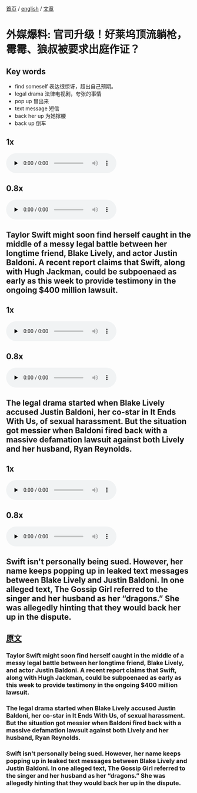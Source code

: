 [首页](https://printjs.github.io/blog) / [english](https://printjs.github.io/blog/docs/english) / [文章](https://printjs.github.io/blog/docs/english/course_speak)

# 外媒爆料: 官司升级！好莱坞顶流躺枪，霉霉、狼叔被要求出庭作证？

## Key words
- find someself 表达很惊讶，超出自己预期。
- legal drama 法律电视剧，夸张的事情
- pop up 冒出来
- text message 短信
- back her up 为她撑腰
- back up 倒车

## 1x
<audio id="audio" controls="" preload="none">
    <source id="mp3" src="./audio_1_1.wav">
</audio>

## 0.8x
<audio id="audio" controls="" preload="none">
    <source id="mp3" src="./audio_1_0.8.wav">
</audio>

## Taylor Swift might soon find herself caught in the middle of a messy legal battle between her longtime friend, Blake Lively, and actor Justin Baldoni. A recent report claims that Swift, along with Hugh Jackman, could be subpoenaed as early as this week to provide testimony in the ongoing $400 million lawsuit.

## 1x
<audio id="audio" controls="" preload="none">
    <source id="mp3" src="./audio_2_1.wav">
</audio>

## 0.8x
<audio id="audio" controls="" preload="none">
    <source id="mp3" src="./audio_2_0.8.wav">
</audio>
 
## The legal drama started when Blake Lively accused Justin Baldoni, her co-star in It Ends With Us, of sexual harassment. But the situation got messier when Baldoni fired back with a massive defamation lawsuit against both Lively and her husband, Ryan Reynolds.
 
## 1x
<audio id="audio" controls="" preload="none">
    <source id="mp3" src="./audio_3_1.wav">
</audio>

## 0.8x
<audio id="audio" controls="" preload="none">
    <source id="mp3" src="./audio_3_0.8.wav">
</audio>

## Swift isn't personally being sued. However, her name keeps popping up in leaked text messages between Blake Lively and Justin Baldoni. In one alleged text, The Gossip Girl referred to the singer and her husband as her “dragons.” She was allegedly hinting that they would back her up in the dispute.

## [原文](https://www.bilibili.com/video/BV1wPLJzjEgN?t=47.6)

### Taylor Swift might soon find herself caught in the middle of a messy legal battle between her longtime friend, Blake Lively, and actor Justin Baldoni. A recent report claims that Swift, along with Hugh Jackman, could be subpoenaed as early as this week to provide testimony in the ongoing $400 million lawsuit.
 
### The legal drama started when Blake Lively accused Justin Baldoni, her co-star in It Ends With Us, of sexual harassment. But the situation got messier when Baldoni fired back with a massive defamation lawsuit against both Lively and her husband, Ryan Reynolds.
 
### Swift isn't personally being sued. However, her name keeps popping up in leaked text messages between Blake Lively and Justin Baldoni. In one alleged text, The Gossip Girl referred to the singer and her husband as her “dragons.” She was allegedly hinting that they would back her up in the dispute.